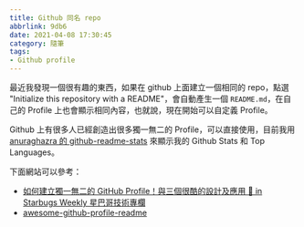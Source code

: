 ```yaml
---
title: Github 同名 repo
abbrlink: 9db6
date: 2021-04-08 17:30:45
category: 隨筆
tags:
- Github profile
---
```

最近我發現一個很有趣的東西，如果在 github 上面建立一個相同的 repo，點選 "Initialize this repository with a README"，會自動產生一個 `README.md`，在自己的 Profile 上也會顯示相同內容，也就說，現在開始可以自定義 Profile。
<!-- more -->
Github 上有很多人已經創造出很多獨一無二的 Profile，可以直接使用，目前我用 [anuraghazra 的 github-readme-stats](https://github.com/anuraghazra/github-readme-stats) 來顯示我的 Github Stats 和 Top Languages。

下面網站可以參考：
* [如何建立獨一無二的 GitHub Profile！與三個很酷的設計及應用 🚀 in Starbugs Weekly 星巴哥技術專欄](https://medium.com/starbugs/%E5%A6%82%E4%BD%95%E5%BB%BA%E7%AB%8B%E7%8D%A8%E4%B8%80%E7%84%A1%E4%BA%8C%E7%9A%84-github-profile-%E8%88%87%E4%B8%89%E5%80%8B%E5%BE%88%E9%85%B7%E7%9A%84%E8%A8%AD%E8%A8%88%E5%8F%8A%E6%87%89%E7%94%A8-ef1cbb4b42c1)
* [awesome-github-profile-readme](https://github.com/abhisheknaiidu/awesome-github-profile-readme#tools)

